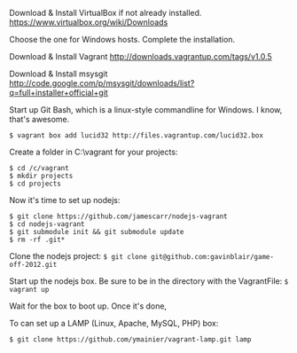 Download & Install VirtualBox if not already installed.
https://www.virtualbox.org/wiki/Downloads

Choose the one for Windows hosts. Complete the installation.

Download & Install Vagrant
http://downloads.vagrantup.com/tags/v1.0.5

Download & Install msysgit
http://code.google.com/p/msysgit/downloads/list?q=full+installer+official+git

Start up Git Bash, which is a linux-style commandline for Windows. I know, that's awesome.

```$ vagrant box add lucid32 http://files.vagrantup.com/lucid32.box```

Create a folder in C:\vagrant for your projects:
```
$ cd /c/vagrant
$ mkdir projects
$ cd projects
```

Now it's time to set up nodejs:
```
$ git clone https://github.com/jamescarr/nodejs-vagrant
$ cd nodejs-vagrant
$ git submodule init && git submodule update
$ rm -rf .git*
```

Clone the nodejs project:
```$ git clone git@github.com:gavinblair/game-off-2012.git```

Start up the nodejs box. Be sure to be in the directory with the VagrantFile:
```$ vagrant up```

Wait for the box to boot up. Once it's done, 


To can set up a LAMP (Linux, Apache, MySQL, PHP) box:

```$ git clone https://github.com/ymainier/vagrant-lamp.git lamp```

